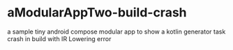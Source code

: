 # aModularAppTwo-build-crash
a sample tiny android compose modular app to show a kotlin generator task crash in build
with IR Lowering error
